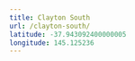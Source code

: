 ```yaml
---
title: Clayton South
url: /clayton-south/
latitude: -37.943092400000005
longitude: 145.125236
---
```

